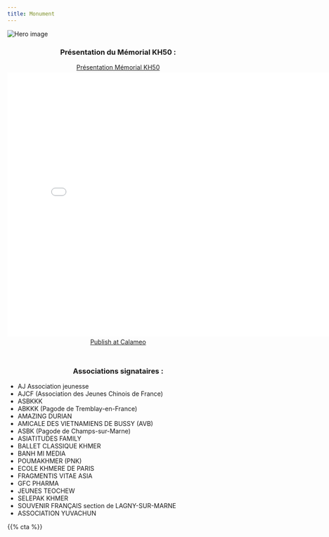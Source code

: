 ```yaml
---
title: Monument
---
```


![Hero image](/images/banniere.jpg)

<h3 style="text-align: center">Présentation du Mémorial KH50 :</h3>

<div style="text-align:center;"><div style="margin:8px 0px 4px;"><a href="https://www.calameo.com/books/007399873951c717bb06c" target="_blank">Présentation Mémorial KH50</a></div><iframe src="//v.calameo.com/?bkcode=007399873951c717bb06c" width="800" height="600" frameborder="0" scrolling="no" allowtransparency allowfullscreen style="margin:0 auto;"></iframe><div style="margin:4px 0px 8px;"><a href="http://www.calameo.com/">Publish at Calameo</a></div></div>




<br>

<h3 style="text-align: center">Associations signataires :</h3>

- AJ Association jeunesse 
- AJCF (Association des Jeunes Chinois de France) 
- ASBKKK
- ABKKK (Pagode de Tremblay-en-France)
- AMAZING DURIAN 
- AMICALE DES VIETNAMIENS DE BUSSY (AVB) 
- ASBK (Pagode de Champs-sur-Marne)
- ASIATITUDES FAMILY
- BALLET CLASSIQUE KHMER
- BANH MI MEDIA
- POUMAKHMER (PNK)
- ECOLE KHMERE DE PARIS 
- FRAGMENTIS VITAE ASIA 
- GFC PHARMA 
- JEUNES TEOCHEW
- SELEPAK KHMER 
- SOUVENIR FRANÇAIS section de LAGNY-SUR-MARNE 
- ASSOCIATION YUVACHUN

{{% cta %}}
